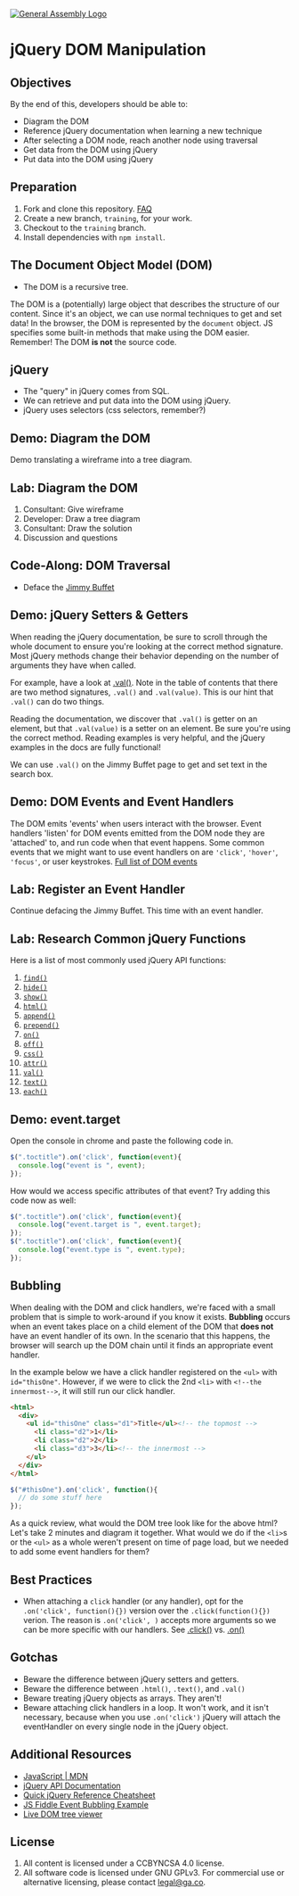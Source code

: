 [![General Assembly Logo](https://camo.githubusercontent.com/1a91b05b8f4d44b5bbfb83abac2b0996d8e26c92/687474703a2f2f692e696d6775722e636f6d2f6b6538555354712e706e67)](https://generalassemb.ly/education/web-development-immersive)

# jQuery DOM Manipulation

## Objectives

By the end of this, developers should be able to:

-   Diagram the DOM
-   Reference jQuery documentation when learning a new technique
-   After selecting a DOM node, reach another node using traversal
-   Get data from the DOM using jQuery
-   Put data into the DOM using jQuery

## Preparation

1.  Fork and clone this repository.
 [FAQ](https://github.com/ga-wdi-boston/meta/wiki/ForkAndClone)
1.  Create a new branch, `training`, for your work.
1.  Checkout to the `training` branch.
1.  Install dependencies with `npm install`.

## The Document Object Model (DOM)

-   The DOM is a recursive tree.

The DOM is a (potentially) large object that describes the structure of our
content. Since it's an object, we can use normal techniques to get and set data!
In the browser, the DOM is represented by the `document` object. JS specifies
some built-in methods that make using the DOM easier. Remember! The DOM
**is not** the source code.

## jQuery

-   The "query" in jQuery comes from SQL.
-   We can retrieve and put data into the DOM using jQuery.
-   jQuery uses selectors (css selectors, remember?)

## Demo: Diagram the DOM

Demo translating a wireframe into a tree diagram.

## Lab: Diagram the DOM

1.  Consultant: Give wireframe
1.  Developer: Draw a tree diagram
1.  Consultant: Draw the solution
1.  Discussion and questions

## Code-Along: DOM Traversal

-   Deface the [Jimmy Buffet](https://en.wikipedia.org/wiki/Jimmy_Buffett)

  <!-- Use jQuery to change the Jimmy Buffet page -->

## Demo: jQuery Setters & Getters

When reading the jQuery documentation, be sure to scroll through the whole
document to ensure you're looking at the correct method signature. Most jQuery
methods change their behavior depending on the number of arguments they have
when called.

For example, have a look at [.val()](https://api.jquery.com/val/). Note in the
table of contents that there are two method signatures, `.val()` and
`.val(value)`. This is our hint that `.val()` can do two things.

Reading the documentation, we discover that `.val()` is getter on an element,
but that `.val(value)` is a setter on an element. Be sure you're using the
correct method. Reading examples is very helpful, and the jQuery examples in the
docs are fully functional!

We can use `.val()` on the Jimmy Buffet page to get and set text in the search box.

## Demo: DOM Events and Event Handlers

The DOM emits 'events' when users interact with the browser. Event handlers
'listen' for DOM events emitted from the DOM node they are 'attached' to, and run
code when that event happens. Some common events that we might want to use event handlers on are `'click'`, `'hover'`, `'focus'`, or user keystrokes.
[Full list of DOM events](https://developer.mozilla.org/en-US/docs/Web/Events)

<!-- Demonstrate using an event handler on the Jimmy Buffet page -->

## Lab: Register an Event Handler

Continue defacing the Jimmy Buffet.  This time with an event handler.

## Lab: Research Common jQuery Functions

Here is a list of most commonly used jQuery API functions:

1.  [`find()`](http://api.jquery.com/find)
1.  [`hide()`](http://api.jquery.com/hide)
1.  [`show()`](http://api.jquery.com/show)
1.  [`html()`](http://api.jquery.com/html)
1.  [`append()`](http://api.jquery.com/append)
1.  [`prepend()`](http://api.jquery.com/prepend)
1.  [`on()`](http://api.jquery.com/on)
1.  [`off()`](http://api.jquery.com/off)
1.  [`css()`](http://api.jquery.com/css)
1.  [`attr()`](http://api.jquery.com/attr)
1.  [`val()`](http://api.jquery.com/val)
1.  [`text()`](http://api.jquery.com/text)
1.  [`each()`](http://api.jquery.com/each)

## Demo: event.target

Open the console in chrome and paste the following code in.

```js
$(".toctitle").on('click', function(event){
  console.log("event is ", event);
});
```

How would we access specific attributes of that event? Try adding this code
now as well:

```js
$(".toctitle").on('click', function(event){
  console.log("event.target is ", event.target);
});
$(".toctitle").on('click', function(event){
  console.log("event.type is ", event.type);
});
```
<!-- Use .on() on the Jimmy Buffet page to demonstrate -->

## Bubbling

When dealing with the DOM and click handlers, we're faced with a small
problem that is simple to work-around if you know it exists. **Bubbling**
occurs when an event takes place on a child element of the
DOM that **does not** have an event handler of its own. In the scenario
that this happens, the browser will search up the DOM chain until it finds
an appropriate event handler.

In the example below we have a click handler registered on the `<ul>` with
 `id="thisOne"`. However, if we were to click the 2nd `<li>` with
 `<!--the innermost-->`, it will still run our click handler.

```html
<html>
  <div>
    <ul id="thisOne" class="d1">Title</ul><!-- the topmost -->
      <li class="d2">1</li>
      <li class="d2">2</li>
      <li class="d3">3</li><!-- the innermost -->
    </ul>
  </div>
</html>
```

```js
$("#thisOne").on('click', function(){
  // do some stuff here
});
```

As a quick review, what would the DOM tree look like for the above html? Let's
take 2 minutes and diagram it together. What would we do if the `<li>`s or the
 `<ul>` as a whole weren't present on time of page load, but we needed to add
some event handlers for them?

## Best Practices

-   When attaching a `click` handler (or any handler), opt for the
`.on('click', function(){})` version over the `.click(function(){})` verion. The
 reason is `.on('click', )` accepts more arguments so we can be more specific
 with our handlers. See [.click()](https://api.jquery.com/click/) vs. [.on()](http://api.jquery.com/on/)

## Gotchas

-   Beware the difference between jQuery setters and getters.
-   Beware the difference between `.html()`, `.text()`, and `.val()`
-   Beware treating jQuery objects as arrays. They aren't!
-   Beware attaching click handlers in a loop. It won't work, and it isn't
    necessary, because when you use `.on('click')` jQuery will attach the eventHandler on every single node in the jQuery object.

## Additional Resources

-   [JavaScript | MDN](https://developer.mozilla.org/en-US/docs/Web/JavaScript)
-   [jQuery API Documentation](https://api.jquery.com/)
-   [Quick jQuery Reference Cheatsheet](https://oscarotero.com/jquery/)
-   [JS Fiddle Event Bubbling Example](http://jsfiddle.net/cwtuan/je1g3f29/16/)
-   [Live DOM tree viewer](https://software.hixie.ch/utilities/js/live-dom-viewer/)

## License
1.  All content is licensed under a CC­BY­NC­SA 4.0 license.
1.  All software code is licensed under GNU GPLv3. For commercial use or
    alternative licensing, please contact legal@ga.co.
